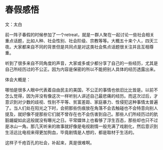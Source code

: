 # 春假感悟

文：太白

前一阵子春假的时候参加了一个retreat，就是一群人聚在一起讨论一些社会相关重点话题，比如人种、社会性别、社会阶级、宗教等等。大概五十来个人，四天三夜。大家都来自不同的背景但是共同点是对这类社会焦点话题很关注并且互相尊重。

听到了很多来自不同角度的声音，大家或多或少都分享了自己的一些经历，尤其是自己所经历过的不公正。因为内容是保密的所以不能把别人具体的经历透露出来。

体会大概是：

哪怕是很多人眼中代表着自由民主的美国，不公正的事情也依旧比比皆是。以前不怎么觉得，因为并没有像这次一样听别人讲述自己最悲痛的经历。而这次过后，才意识到对少数的歧视、性别不平等、贫富差距、家庭暴力、性侵犯这种事情太普遍了。当人们处在阳光之下时，会把那些伤痕放在角落不会去触碰也不会特意向别人提及，就好像不提那些它们就不曾存在也不会伤害到自己。那些人们所经历过的肮脏龌龊如此这般就没有曝光之日。平常媒体上也看够了浮生百态，那些却也只不过是冰山一角。那几天听来的故事就好像是电视剧情一般充满了戏剧化，然后意识到生活远比电视来得更加狗血，毕竟剧情是人想的，都是取材于生活的。

这样子千疮百孔的社会，补起来，真是很难啊。